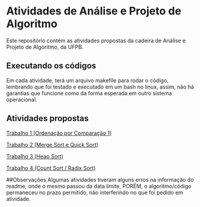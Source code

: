 # Atividades de Análise e Projeto de Algoritmo

Este repositório contém as atividades propostas da cadeira de Análise e Projeto de Algoritmo, da UFPB.

## Executando os códigos
Em cada atividade, terá um arquivo makefile para rodar o código, lembrando que foi testado e executado em um bash no linux, assim, não há garantias que funcione como da forma esperada em outro sistema operacional.

## Atividades propostas
[Trabalho 1 (Ordenação por Comparação 1)](https://github.com/nycholassousa/AtividadeAPA/tree/master/Atividade%201)

[Trabalho 2 (Merge Sort e Quick Sort)](https://github.com/nycholassousa/AtividadeAPA/tree/master/Atividade%202)

[Trabalho 3 (Heap Sort)](https://github.com/nycholassousa/AtividadeAPA/tree/master/Atividade%203)

[Trabalho 4 (Count Sort / Radix Sort)](https://github.com/nycholassousa/AtividadeAPA/tree/master/Atividade%204)

##Observações
Algumas atividades tiveram alguns erros na informação do readme, onde o mesmo passou da data limite, PORÉM, o algoritmo/código permaneceu no prazo permitido, não interferindo no que foi pedido em atividade.